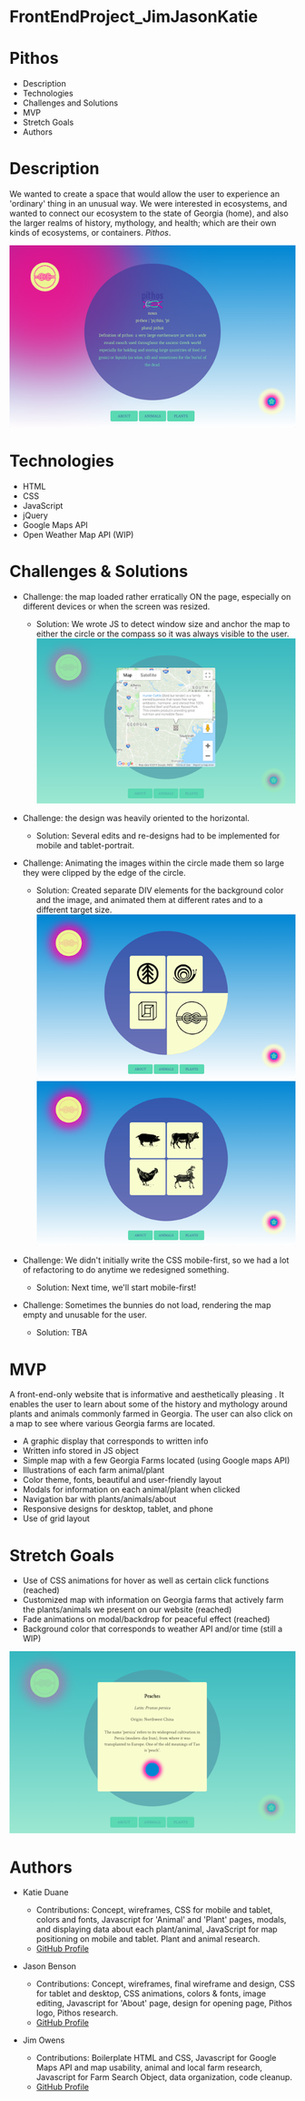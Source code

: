 # FrontEndProject_JimJasonKatie

# Pithos

* Description
* Technologies
* Challenges and Solutions
* MVP
* Stretch Goals
* Authors

# Description
We wanted to create a space that would allow the user to experience an 'ordinary' thing in an unusual way. We were interested in ecosystems, and wanted to connect our ecosystem to the state of Georgia (home), and also the larger realms of history, mythology, and health; which are their own kinds of ecosystems, or containers. <i>Pithos</i>.

![pithos image](_screenshots/desktopgradient2.png)

# Technologies
- HTML
- CSS
- JavaScript
- jQuery
- Google Maps API
- Open Weather Map API (WIP)

# Challenges & Solutions
- Challenge: the map loaded rather erratically ON the page, especially on different devices or when the screen was resized.
    - Solution: We wrote JS to detect window size and anchor the map to either the circle or the compass so it was always visible to the user.
    ![pithos image](_screenshots/desktopmap3.png)

- Challenge: the design was heavily oriented to the horizontal. 
    - Solution: Several edits and re-designs had to be implemented for mobile and tablet-portrait.

- Challenge: Animating the images within the circle made them so large they were clipped by the edge of the circle.
    - Solution: Created separate DIV elements for the background color and the image, and animated them at different rates and to a different target size.
    ![pithos image](_screenshots/desktopabout.png)
    ![pithos image](_screenshots/desktopanimals.png)

- Challenge: We didn't initially write the CSS mobile-first, so we had a lot of refactoring to do anytime we redesigned something.
    - Solution: Next time, we'll start mobile-first!

- Challenge: Sometimes the bunnies do not load, rendering the map empty and unusable for the user.
    - Solution: TBA

# MVP
A front-end-only website that is informative and aesthetically pleasing . It enables the user to learn about some of the history and mythology around plants and animals commonly farmed in Georgia. The user can also click on a map to see where various Georgia farms are located. 
- A graphic display that corresponds to written info
- Written info stored in JS object
- Simple map with a few Georgia Farms located (using Google maps API)
- Illustrations of each farm animal/plant
- Color theme, fonts, beautiful and user-friendly layout
- Modals for information on each animal/plant when clicked
- Navigation bar with plants/animals/about
- Responsive designs for desktop, tablet, and phone
- Use of grid layout

# Stretch Goals
- Use of CSS animations for hover as well as certain click functions (reached)
- Customized map with information on Georgia farms that actively farm the plants/animals we present on our website (reached)
- Fade animations on modal/backdrop for peaceful effect (reached)
- Background color that corresponds to weather API and/or time (still a WIP)

![pithos image](_screenshots/desktopmodal4.png)

# Authors
- Katie Duane
  - Contributions: Concept, wireframes, CSS for mobile and tablet, colors and fonts, Javascript for 'Animal' and 'Plant' pages, modals, and displaying data about each plant/animal, JavaScript for map positioning on mobile and tablet. Plant and animal research.
  - [GitHub Profile](https://github.com/katiejduane)

- Jason Benson
  - Contributions: Concept, wireframes, final wireframe and design, CSS for tablet and desktop, CSS animations, colors & fonts, image editing, Javascript for 'About' page, design for opening page, Pithos logo, Pithos research.
  - [GitHub Profile](https://github.com/jasonpbenson)
  
- Jim Owens
  - Contributions: Boilerplate HTML and CSS, Javascript for Google Maps API and map usability, animal and local farm research, Javascript for Farm Search Object, data organization, code cleanup.
  - [GitHub Profile](http://github.com/jimboowens)

  